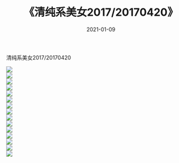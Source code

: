 ﻿---
layout: post
title:  《清纯系美女2017/20170420》
date:   2021-01-09
img: http://pic.660000.xyz/1:/清纯系美女/2017/20170420/000.jpg
categories: [美女, 清纯, 唯美]
---

清纯系美女2017/20170420

 ![](http://pic.660000.xyz/1:/清纯系美女/2017/20170420/001.jpg) <br>![](http://pic.660000.xyz/1:/清纯系美女/2017/20170420/002.jpg) <br>![](http://pic.660000.xyz/1:/清纯系美女/2017/20170420/003.jpg) <br>![](http://pic.660000.xyz/1:/清纯系美女/2017/20170420/004.jpg) <br>![](http://pic.660000.xyz/1:/清纯系美女/2017/20170420/005.jpg) <br>![](http://pic.660000.xyz/1:/清纯系美女/2017/20170420/006.jpg) <br>![](http://pic.660000.xyz/1:/清纯系美女/2017/20170420/007.jpg) <br>![](http://pic.660000.xyz/1:/清纯系美女/2017/20170420/008.jpg) <br>![](http://pic.660000.xyz/1:/清纯系美女/2017/20170420/009.jpg) <br>![](http://pic.660000.xyz/1:/清纯系美女/2017/20170420/010.jpg) <br>![](http://pic.660000.xyz/1:/清纯系美女/2017/20170420/011.jpg) <br>![](http://pic.660000.xyz/1:/清纯系美女/2017/20170420/012.jpg) <br>![](http://pic.660000.xyz/1:/清纯系美女/2017/20170420/013.jpg) <br>![](http://pic.660000.xyz/1:/清纯系美女/2017/20170420/014.jpg) <br>![](http://pic.660000.xyz/1:/清纯系美女/2017/20170420/015.jpg) <br>